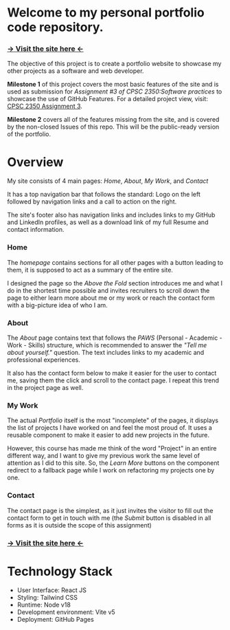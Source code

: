 # Welcome to my personal portfolio code repository.
### [-> Visit the site here <-](https://miguel-fg.github.io/portfolio-v2)

The objective of this project is to create a portfolio website to showcase my other projects as a software and web developer. 

__Milestone 1__ of this project covers the most basic features of the site and is used as submission for _Assignment #3 of CPSC 2350:Software practices_ to showcase the use of GitHub Features. For a detailed project view, visit: [CPSC 2350 Assignment 3](https://github.com/users/miguel-fg/projects/2).

__Milestone 2__ covers all of the features missing from the site, and is covered by the non-closed Issues of this repo. This will be the public-ready version of the portfolio. 

### 

# Overview

My site consists of 4 main pages: _Home_, _About_, _My Work_, and _Contact_

It has a top navigation bar that follows the standard: Logo on the left followed by navigation links and a call to action on the right.

The site's footer also has navigation links and includes links to my GitHub and LinkedIn profiles, as well as a download link of my full Resume and contact information.

### Home
The _homepage_ contains sections for all other pages with a button leading to them, it is supposed to act as a summary of the entire site. 

I designed the page so the _Above the Fold_ section introduces me and what I do in the shortest time possible and invites recruiters to scroll down the page to either learn more about me or my work or reach the contact form with a big-picture idea of who I am.

### About
The _About_ page contains text that follows the _PAWS_ (Personal - Academic - Work - Skills) structure, which is recommended to answer the _"Tell me about yourself."_ question. The text includes links to my academic and professional experiences.

It also has the contact form below to make it easier for the user to contact me, saving them the click and scroll to the contact page. I repeat this trend in the project page as well.

### My Work
The actual _Portfolio_ itself is the most "incomplete" of the pages, it displays the list of projects I have worked on and feel the most proud of. It uses a reusable component to make it easier to add new projects in the future.  

However, this course has made me think of the word "Project" in an entire different way, and I want to give my previous work the same level of attention as I did to this site. So, the _Learn More_ buttons on the component redirect to a fallback page while I work on refactoring my projects one by one. 

### Contact
The contact page is the simplest, as it just invites the visitor to fill out the contact form to get in touch with me (the _Submit_ button is disabled in all forms as it is outside the scope of this assignment)

### [-> Visit the site here <-](https://miguel-fg.github.io/portfolio-v2)

# Technology Stack

* User Interface: React JS
* Styling: Tailwind CSS
* Runtime: Node v18
* Development environment: Vite v5
* Deployment: GitHub Pages
